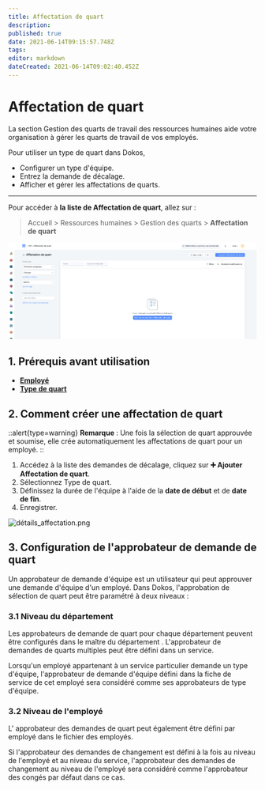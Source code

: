 ```yaml
---
title: Affectation de quart
description: 
published: true
date: 2021-06-14T09:15:57.748Z
tags: 
editor: markdown
dateCreated: 2021-06-14T09:02:40.452Z
---
```


# Affectation de quart

La section Gestion des quarts de travail des ressources humaines aide votre organisation à gérer les quarts de travail de vos employés.

Pour utiliser un type de quart dans Dokos,

- Configurer un type d'équipe.
- Entrez la demande de décalage.
- Afficher et gérer les affectations de quarts.

---

Pour accéder à **la liste de Affectation de quart**, allez sur :

> Accueil > Ressources humaines > Gestion des quarts > **Affectation de quart**

![liste_affectation_de_quart.png](/content/rh/shift-assignment/liste_affectation_de_quart.png)

## 1. Prérequis avant utilisation

- **[Employé](/hrms/cycle-de-vie/employee)**
- **[Type de quart](/hrms/quarts-et-presences/shift-type)**

## 2. Comment créer une affectation de quart

::alert{type=warning}
**Remarque** : Une fois la sélection de quart approuvée et soumise, elle crée automatiquement les affectations de quart pour un employé.
::

1. Accédez à la liste des demandes de décalage, cliquez sur **:heavy_plus_sign: Ajouter Affectation de quart**.
2. Sélectionnez Type de quart.
3. Définissez la durée de l'équipe à l'aide de la **date de début** et de **date de fin**.
4. Enregistrer.

![détails_affectation.png](/content/rh/shift-assignment/détails_affectation.png)

## 3. Configuration de l'approbateur de demande de quart

Un approbateur de demande d'équipe est un utilisateur qui peut approuver une demande d'équipe d'un employé. Dans Dokos, l'approbation de sélection de quart peut être paramétré à deux niveaux :

### 3.1 Niveau du département

Les approbateurs de demande de quart pour chaque département peuvent être configurés dans le maître du département . L'approbateur de demandes de quarts multiples peut être défini dans un service.

Lorsqu'un employé appartenant à un service particulier demande un type d'équipe, l'approbateur de demande d'équipe défini dans la fiche de service de cet employé sera considéré comme ses approbateurs de type d'équipe.

### 3.2 Niveau de l'employé

L' approbateur des demandes de quart peut également être défini par employé dans le fichier des employés.

Si l'approbateur des demandes de changement est défini à la fois au niveau de l'employé et au niveau du service, l'approbateur des demandes de changement au niveau de l'employé sera considéré comme l'approbateur des congés par défaut dans ce cas.



